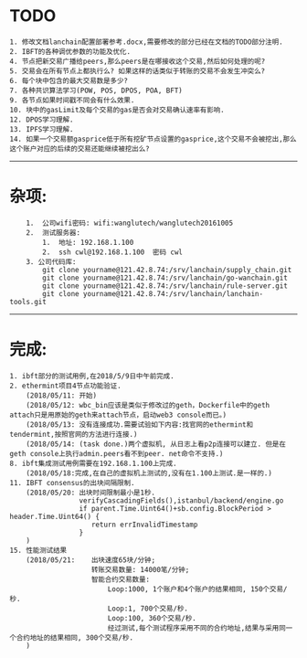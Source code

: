 # TODO #
	1. 修改文档lanchain配置部署参考.docx,需要修改的部分已经在文档的TODO部分注明.
	2. IBFT的各种调优参数的功能及优化.
	4. 节点把新交易广播给peers,那么peers是在哪接收这个交易,然后如何处理的呢?
	5. 交易会在所有节点上都执行么? 如果这样的话类似于转账的交易不会发生冲突么?
	6. 每个块中包含的最大交易数是多少?
	7. 各种共识算法学习(POW, POS, DPOS, POA, BFT)
	9. 各节点如果时间戳不同会有什么效果.
	10. 块中的gasLimit及每个交易的gas是否会对交易确认速率有影响.
	12. DPOS学习理解.
	13. IPFS学习理解.
	14. 如果一个交易额gasprice低于所有挖矿节点设置的gasprice,这个交易不会被挖出,那么这个账户对应的后续的交易还能继续被挖出么?
----------
# 杂项:

    	1.	公司wifi密码: wifi:wanglutech/wanglutech20161005
    	2.	测试服务器:
    		1.	地址: 192.168.1.100
    		2.	ssh cwl@192.168.1.100  密码 cwl
    	3. 公司代码库:
    		git clone yourname@121.42.8.74:/srv/lanchain/supply_chain.git
			git clone yourname@121.42.8.74:/srv/lanchain/go-wanchain.git
			git clone yourname@121.42.8.74:/srv/lanchain/rule-server.git
			git clone yourname@121.42.8.74:/srv/lanchain/lanchain-tools.git
	
----------
# 完成:

	1. ibft部分的测试用例,在2018/5/9日中午前完成.
	2. ethermint项目4节点功能验证.
		(2018/05/11: 开始)
		(2018/05/12: wbc_bin应该是类似于修改过的geth，Dockerfile中的geth attach只是用原始的geth来attach节点，启动web3 console而已。)
		(2018/05/13: 没有连接成功.需要试验如下内容:找官网的ethermint和tendermint,按照官网的方法进行连接.)
		(2018/05/14: (task done.)两个虚拟机, 从日志上看p2p连接可以建立. 但是在geth console上执行admin.peers看不到peer. net命令不支持.)
	8. ibft集成测试用例需要在192.168.1.100上完成.
		(2018/05/18:完成,在自己的虚拟机上测试的,没有在1.100上测试.是一样的.)
	11. IBFT consensus的出块间隔限制.
		(2018/05/20: 出块时间限制最小是1秒.
                     verifyCascadingFields(),istanbul/backend/engine.go
					 if parent.Time.Uint64()+sb.config.BlockPeriod > header.Time.Uint64() {
					 	return errInvalidTimestamp
					 }
	 	)
	15. 性能测试结果
		(2018/05/21:	出块速度65块/分钟;
						转账交易数量: 14000笔/分钟;
						智能合约交易数量:	
							Loop:1000, 1个账户和4个账户的结果相同, 150个交易/秒.
							Loop:1, 700个交易/秒.
							Loop:100, 360个交易/秒.
							经过测试,每个测试程序采用不同的合约地址,结果与采用同一个合约地址的结果相同, 300个交易/秒.
		)

	